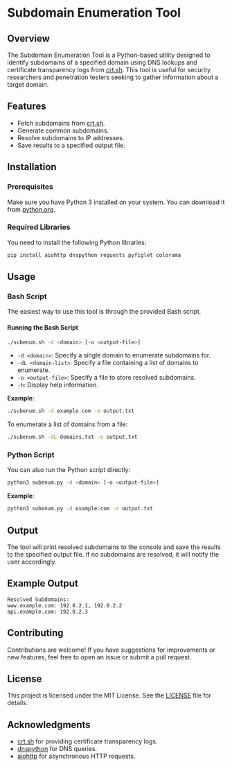 
# Subdomain Enumeration Tool
## Overview

The Subdomain Enumeration Tool is a Python-based utility designed to identify subdomains of a specified domain using DNS lookups and certificate transparency logs from [crt.sh](https://crt.sh). This tool is useful for security researchers and penetration testers seeking to gather information about a target domain.

## Features

- Fetch subdomains from [crt.sh](https://crt.sh).
- Generate common subdomains.
- Resolve subdomains to IP addresses.
- Save results to a specified output file.

## Installation

### Prerequisites

Make sure you have Python 3 installed on your system. You can download it from [python.org](https://www.python.org/downloads/).

### Required Libraries

You need to install the following Python libraries:

```bash
pip install aiohttp dnspython requests pyfiglet colorama
```

## Usage

### Bash Script

The easiest way to use this tool is through the provided Bash script.

#### Running the Bash Script

```bash
./subenum.sh -d <domain> [-o <output-file>]
```
- `-d <domain>`: Specify a single domain to enumerate subdomains for.
- `-dL <domain-list>`: Specify a file containing a list of domains to enumerate.
- `-o <output-file>`: Specify a file to store resolved subdomains.
- `-h`: Display help information.

**Example**:

```bash
./subenum.sh -d example.com -o output.txt
```

To enumerate a list of domains from a file:

```bash
./subenum.sh -dL domains.txt -o output.txt
```

### Python Script

You can also run the Python script directly:

```bash
python3 subenum.py -d <domain> [-o <output-file>]
```

**Example**:

```bash
python3 subenum.py -d example.com -o output.txt
```

## Output

The tool will print resolved subdomains to the console and save the results to the specified output file. If no subdomains are resolved, it will notify the user accordingly.

## Example Output

```
Resolved Subdomains:
www.example.com: 192.0.2.1, 192.0.2.2
api.example.com: 192.0.2.3
```

## Contributing

Contributions are welcome! If you have suggestions for improvements or new features, feel free to open an issue or submit a pull request.

## License

This project is licensed under the MIT License. See the [LICENSE](LICENSE) file for details.

## Acknowledgments

- [crt.sh](https://crt.sh) for providing certificate transparency logs.
- [dnspython](https://dnspython.org/) for DNS queries.
- [aiohttp](https://docs.aiohttp.org/) for asynchronous HTTP requests.
```
